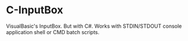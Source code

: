 # C-InputBox
VisualBasic's InputBox. But with C#. Works with STDIN/STDOUT console application shell or CMD batch scripts.
